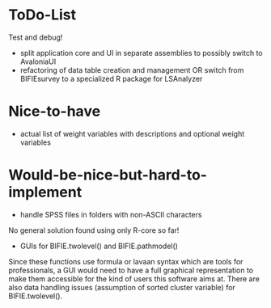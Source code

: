 ﻿# ToDo-List
Test and debug!

* split application core and UI in separate assemblies to possibly switch to AvaloniaUI
* refactoring of data table creation and management OR switch from BIFIEsurvey to a specialized R package for LSAnalyzer

# Nice-to-have
* actual list of weight variables with descriptions and optional weight variables

# Would-be-nice-but-hard-to-implement
* handle SPSS files in folders with non-ASCII characters

No general solution found using only R-core so far!

* GUIs for BIFIE.twolevel() and BIFIE.pathmodel()

Since these functions use formula or lavaan syntax which are tools for professionals, a GUI would need to have a full graphical representation to make them accessible for the kind of users this software aims at. There are also data handling issues (assumption of sorted cluster variable) for BIFIE.twolevel().

